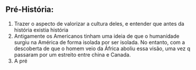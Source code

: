 ## Pré-História:

1. Trazer o aspecto de valorizar a cultura deles, e entender que antes da história existia história
2. Antigamente os Americanos tinham uma ideia de que o humanidade surgiu na América de forma isolada por ser isolada. No entanto, com a descoberta de que o homem veio da África aboliu essa visão, uma vez q passaram por um estreito entre china e Canada. 
3. A pré 